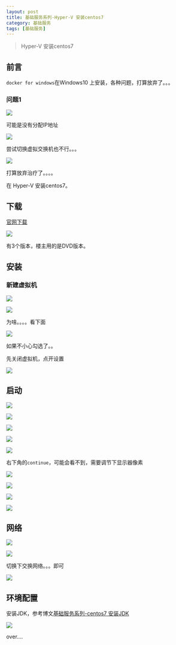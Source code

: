 ```yaml
---
layout: post
title: 基础服务系列-Hyper-V 安装centos7
category: 基础服务 
tags: [基础服务]
---
```

 
>Hyper-V 安装centos7

## 前言

`docker for windows`在Windows10 上安装，各种问题，打算放弃了。。。

### 问题1

  ![](https://oscimg.oschina.net/oscnet/4d66927b0eb115bc65eb5dd3c36c69af36a.jpg)
  
  可能是没有分配IP地址
  
  ![](https://oscimg.oschina.net/oscnet/3d5c60a87d888d12bf4ad51613f229420cd.jpg)
  
  尝试切换虚拟交换机也不行。。。
  
  ![](https://oscimg.oschina.net/oscnet/6e991c7f0e25e6580a0768b7dc44876316b.jpg)
  
  打算放弃治疗了。。。。
  
  在 Hyper-V 安装centos7。

## 下载

[官网下载](https://www.centos.org/download/)

![](https://oscimg.oschina.net/oscnet/74fdfb5db42103633da79181d47f9b81e2d.jpg)

有3个版本，楼主用的是DVD版本。

## 安装

### 新建虚拟机

![](https://oscimg.oschina.net/oscnet/163cc169606545893fbafdf7d08521b49e6.jpg)

![](https://oscimg.oschina.net/oscnet/115585ccd765fd6d2adbb6dde89df9c2c16.jpg)

为啥。。。。看下面

![](https://oscimg.oschina.net/oscnet/c803ac58cf902763fe95ec0e55e37d64313.jpg)


如果不小心勾选了。。

先关闭虚拟机，点开设置

![](https://oscimg.oschina.net/oscnet/55e64ac0d7aaad3d6e0548429071c025732.jpg)

## 启动

![](https://oscimg.oschina.net/oscnet/48d7f22983f35476d3a215479102a01292f.jpg)

![](https://oscimg.oschina.net/oscnet/732c4d204b8b04ee4c50d5a476c4785f72a.jpg)

![](https://oscimg.oschina.net/oscnet/61e91e9db38d04a35f9e152672d191847b2.jpg)

![](https://oscimg.oschina.net/oscnet/53118d06d87cb4f2d4c1c1dd35190eeeb07.jpg)

![](https://oscimg.oschina.net/oscnet/e5724fdd55b3b446efef59f0aadba81a25c.jpg)

右下角的`continue`，可能会看不到，需要调节下显示器像素

![](https://oscimg.oschina.net/oscnet/92593eb626e8c7d28ee2f3782636ab3636b.jpg)

![](https://oscimg.oschina.net/oscnet/1ba29e60de3ac68e2d74d98386e0f4d4089.jpg)

![](https://oscimg.oschina.net/oscnet/9c79bdccff44bfa0c5551e8f5266275803d.jpg)

![](https://oscimg.oschina.net/oscnet/dee5a8edb42b699b1dd94e23ecd69c62860.jpg)


## 网络

![](https://oscimg.oschina.net/oscnet/c535b564fa9395f68f0e6e545f8687db56c.jpg)

![](https://oscimg.oschina.net/oscnet/1bf8830ce7b82399a6ac6758ca00b4d4dd4.jpg)

切换下交换网络。。。即可

![](https://oscimg.oschina.net/oscnet/143cc8cd46b14bd2931bdf797b5d088f8b2.jpg)

## 环境配置

安装JDK，参考博文[基础服务系列-centos7 安装JDK](https://my.oschina.net/wuxinshui/blog/1827946)

![](https://oscimg.oschina.net/oscnet/156f804a8a92816d59faeb55b7135a69809.jpg)


over....

